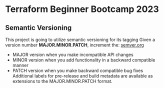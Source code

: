 # Terraform Beginner Bootcamp 2023
## Semantic Versioning
This project is going to utilize semantic versioning for its tagging
Given a version number **MAJOR.MINOR.PATCH**, increment the:
[semver.org](https://semver.org/)
- MAJOR version when you make incompatible API changes
- MINOR version when you add functionality in a backward compatible manner
- PATCH version when you make backward compatible bug fixes
Additional labels for pre-release and build metadata are available as extensions to the MAJOR.MINOR.PATCH format.

